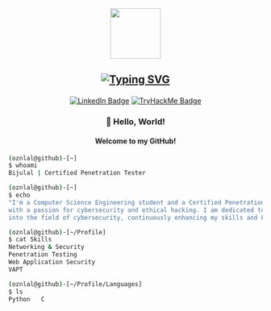 <div id="header" align="center">
  <img src="https://media.giphy.com/media/78XCFBGOlS6keY1Bil/giphy.gif" width="100"/>
</div>

<h2 align="center">

[![Typing SVG](https://readme-typing-svg.herokuapp.com?font=Times+Fatface&color=%23FF0000&size=40&center=true&vCenter=true&lines=Mr.E13v3N;BIJULAL+J+B)](https://git.io/typing-svg)
</h2>
<!-- About me -->
<p align="center">
<a href="https://www.linkedin.com/in/bijulaljb"><img src="https://img.shields.io/badge/LinkedIn-blue?style=for-the-badge&logo=linkedin&logoColor=white" alt="LinkedIn Badge"></a>
<a href="https://tryhackme.com/r/p/Mr.E13v3N"><img src="https://img.shields.io/badge/TryHackMe-212C42?style=for-the-badge&logo=tryhackme&logoColor=white" alt="TryHackMe Badge"></a>
</p>
<!--<p align="center"><img src="https://komarev.com/ghpvc/?username=oznlal&style=flat-square&color=blue" alt=""></p>--!>

<h3 align="center">👋 Hello, World!</h3>
<h4 align="center">Welcome to my GitHub!</h4>


```bash
(oznlal@github)-[~]
$ whoami
Bijulal | Certified Penetration Tester

(oznlal@github)-[~]
$ echo
"I'm a Computer Science Engineering student and a Certified Penetration Tester (CPT)
with a passion for cybersecurity and ethical hacking. I am dedicated to delving deeper
into the field of cybersecurity, continuously enhancing my skills and knowledge."

(oznlal@github)-[~/Profile]
$ cat Skills
Networking & Security
Penetration Testing
Web Application Security
VAPT

(oznlal@github)-[~/Profile/Languages]
$ ls
Python   C
```



